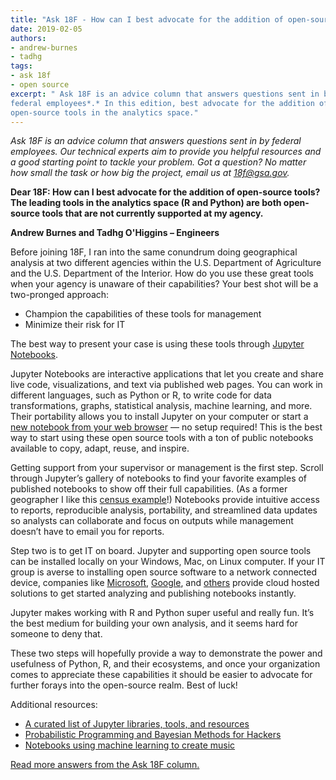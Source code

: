 ```yaml
---
title: "Ask 18F - How can I best advocate for the addition of open-source tools?"
date: 2019-02-05
authors:
- andrew-burnes
- tadhg
tags:
- ask 18f
- open source
excerpt: " Ask 18F is an advice column that answers questions sent in by
federal employees*.* In this edition, best advocate for the addition of
open-source tools in the analytics space."
---
```


*Ask 18F is an advice column that answers questions sent in by federal employees. Our technical experts aim to provide you helpful resources and a good starting point to tackle your problem. Got a question? No matter how small the task or how big the project, email us at [18f@gsa.gov](mailto:8f@gsa.gov).*

**Dear 18F: How can I best advocate for the addition of open-source tools? The leading tools in the analytics space (R and Python) are both open-source tools that are not currently supported at my agency.**

**Andrew Burnes and Tadhg O'Higgins – Engineers**

Before joining 18F, I ran into the same conundrum doing geographical analysis at two different agencies within the U.S. Department of Agriculture and the U.S. Department of the Interior. How do you use these great tools when your agency is unaware of their capabilities? Your best shot will be a two-pronged approach:

- Champion the capabilities of these tools for management
- Minimize their risk for IT

The best way to present your case is using these tools through [Jupyter Notebooks](https://jupyter.org).

Jupyter Notebooks are interactive applications that let you create and share live code, visualizations, and text via published web pages. You can work in different languages, such as Python or R, to write code for data transformations, graphs, statistical analysis, machine learning, and more. Their portability allows you to install Jupyter on your computer or start a [new notebook from your web browser](https://github.com/jupyter/jupyter/wiki/A-gallery-of-interesting-Jupyter-Notebooks) — no setup required! This is the best way to start using these open source tools with a ton of public notebooks available to copy, adapt, reuse, and inspire.

Getting support from your supervisor or management is the first step. Scroll through Jupyter’s gallery of notebooks to find your favorite examples of published notebooks to show off their full capabilities. (As a former geographer I like this [census example](https://anaconda.org/jbednar/census/notebook)!) Notebooks provide intuitive access to reports, reproducible analysis, portability, and streamlined data updates so analysts can collaborate and focus on outputs while management doesn’t have to email you for reports.

Step two is to get IT on board. Jupyter and supporting open source tools can be installed locally on your Windows, Mac, on Linux computer. If your IT group is averse to installing open source software to a network
connected device, companies like [Microsoft](https://notebooks.azure.com/), [Google](https://research.google.com/colaboratory/unregistered.html), and [others](https://github.com/markusschanta/awesome-jupyter#hosted-notebook-solutions) provide cloud hosted solutions to get started analyzing and publishing notebooks instantly.

Jupyter makes working with R and Python super useful and really fun. It’s the best medium for building your own analysis, and it seems hard for someone to deny that.

These two steps will hopefully provide a way to demonstrate the power and usefulness of Python, R, and their ecosystems, and once your organization comes to appreciate these capabilities it should be easier to advocate for further forays into the open-source realm. Best of luck!

Additional resources:

- [A curated list of Jupyter libraries, tools, and resources](https://github.com/markusschanta/awesome-jupyter)
- [Probabilistic Programming and Bayesian Methods for Hackers](https://github.com/CamDavidsonPilon/Probabilistic-Programming-and-Bayesian-Methods-for-Hackers)
- [Notebooks using machine learning to create music](https://magenta.tensorflow.org/demos/colab/)

[Read more answers from the Ask 18F column.](https://18f.gsa.gov/tags/ask-18f/)
